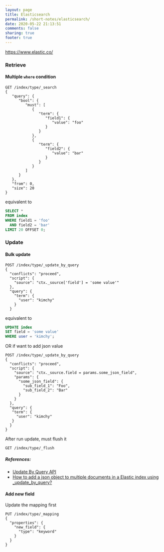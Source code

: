 ```yaml
---
layout: page
title: Elasticsearch   
permalink: /short-notes/elasticsearch/
date: 2020-05-22 21:13:51
comments: false
sharing: true
footer: true
---
```


https://www.elastic.co/

### Retrieve

#### Multiple `where` condition

```
GET /index/type/_search
{
   "query": {
      "bool": {
         "must": [
            {
               "term": {
                  "field1": {
                     "value": "foo"
                  }
               }
            },
            {
               "term": {
                  "field2": {
                     "value": "bar"
                  }
               }
            }
         ]
      }
   },
   "from": 0,
   "size": 20
}
```

equivalent to

```sql
SELECT *
FROM index
WHERE field1 = 'foo'
  AND field2 = 'bar'
LIMIT 20 OFFSET 0;
```

### Update

#### Bulk update

```
POST /index/type/_update_by_query
{
  "conflicts": "proceed",
  "script": {
    "source": "ctx._source['field'] = 'some value'"
  },
  "query": {
    "term": {
      "user": "kimchy"
    }
  }
```

equivalent to

```sql
UPDATE index
SET field = 'some value'
WHERE user = 'kimchy';
```

OR if want to add json value

```
POST /index/type/_update_by_query
{
  "conflicts": "proceed",
  "script": {
    "source": "ctx._source.field = params.some_json_field",
    "params": {
      "some_json_field": {
        "sub_field_1": "Foo",
        "sub_field_2": "Bar"
      }
    }
  },
  "query": {
   "term": {
     "user": "kimchy"
   }
  }
}
```

After run update, must flush it

```
GET /index/type/_flush
```

##### References:

- [Update By Query API](https://www.elastic.co/guide/en/elasticsearch/reference/current/docs-update-by-query.html)
- [How to add a json object to multiple documents in a Elastic index using _update_by_query?](https://stackoverflow.com/questions/46927871/how-to-add-a-json-object-to-multiple-documents-in-a-elastic-index-using-update/46930821#46930821)

#### Add new field

Update the mapping first

```
PUT /index/type/_mapping
{
  "properties": {
    "new_field": {
      "type": "keyword"
    }
  }
}
```
